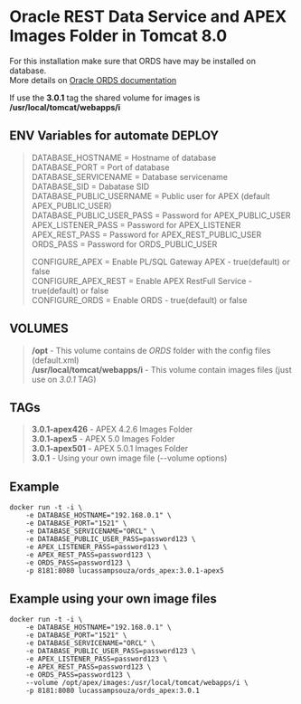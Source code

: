 # Oracle REST Data Service and APEX Images Folder in Tomcat 8.0 #

For this installation make sure that ORDS have may be installed on database.  
More details on [Oracle ORDS documentation](https://docs.oracle.com/cd/E56351_01/doc.30/e56293/install.htm#CHDDIFEC "Oracle ORDS Documentation")
  
If use the **3.0.1** tag the shared volume for images is **/usr/local/tomcat/webapps/i**
  
## ENV Variables for automate DEPLOY ##
> DATABASE_HOSTNAME = Hostname of database  
> DATABASE_PORT = Port of database  
> DATABASE_SERVICENAME = Database servicename  
> DATABASE_SID = Dabatase SID  
> DATABASE_PUBLIC_USERNAME = Public user for APEX (default APEX_PUBLIC_USER)  
> DATABASE_PUBLIC_USER_PASS = Password for APEX_PUBLIC_USER  
> APEX_LISTENER_PASS = Password for APEX_LISTENER  
> APEX_REST_PASS = Password for APEX_REST_PUBLIC_USER  
> ORDS_PASS = Password for ORDS_PUBLIC_USER  
>   
> CONFIGURE_APEX = Enable PL/SQL Gateway APEX - true(default) or false  
> CONFIGURE_APEX_REST = Enable APEX RestFull Service - true(default) or false  
> CONFIGURE_ORDS = Enable ORDS - true(default) or false  
  
## VOLUMES ##
>  **/opt** - This volume contains de *ORDS* folder with the config files (default.xml)  
>  **/usr/local/tomcat/webapps/i** - This volume contain images files (just use on *3.0.1* TAG)

## TAGs ##
> **3.0.1-apex426** - APEX 4.2.6 Images Folder  
> **3.0.1-apex5**   - APEX 5.0 Images Folder  
> **3.0.1-apex501** - APEX 5.0.1 Images Folder  
> **3.0.1**         - Using your own image file (--volume options)
  
  
## Example ##
	docker run -t -i \  
		-e DATABASE_HOSTNAME="192.168.0.1" \  
		-e DATABASE_PORT="1521" \  
		-e DATABASE_SERVICENAME="ORCL" \  
		-e DATABASE_PUBLIC_USER_PASS=password123 \  
		-e APEX_LISTENER_PASS=password123 \  
		-e APEX_REST_PASS=password123 \  
		-e ORDS_PASS=password123 \  
		-p 8181:8080 lucassampsouza/ords_apex:3.0.1-apex5  
  
## Example using your own image files ##
	docker run -t -i \  
		-e DATABASE_HOSTNAME="192.168.0.1" \  
		-e DATABASE_PORT="1521" \  
		-e DATABASE_SERVICENAME="ORCL" \  
		-e DATABASE_PUBLIC_USER_PASS=password123 \  
		-e APEX_LISTENER_PASS=password123 \  
		-e APEX_REST_PASS=password123 \  
		-e ORDS_PASS=password123 \  
		--volume /opt/apex/images:/usr/local/tomcat/webapps/i \  
		-p 8181:8080 lucassampsouza/ords_apex:3.0.1